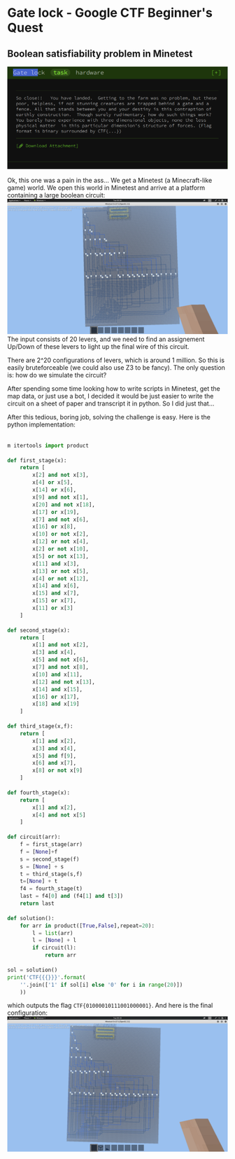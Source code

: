 # Gate lock - Google CTF Beginner's Quest
## Boolean satisfiability problem in Minetest

![Description](gatelock.png)

Ok, this one was a pain in the ass... We get a Minetest (a Minecraft-like game) world. We open this world in Minetest and arrive at a platform containing a large boolean circuit:
![Initial](initial.png)
The input consists of 20 levers, and we need to find an assignement Up/Down of these levers to light up the final wire of this circuit.

There are 2^20 configurations of levers, which is around 1 million. So this is easily bruteforceable (we could also use Z3 to be fancy). The only question is: how do we simulate the circuit?

After spending some time looking how to write scripts in Minetest, get the map data, or just use a bot, I decided it would be just easier to write the circuit on a sheet of paper and transcript it in python. So I did just that...

After this tedious, boring job, solving the challenge is easy. Here is the python implementation:
```python

m itertools import product

def first_stage(x):
    return [
        x[2] and not x[3],
        x[4] or x[5],
        x[14] or x[6],
        x[9] and not x[1],
        x[20] and not x[18],
        x[17] or x[19],
        x[7] and not x[6],
        x[16] or x[8],
        x[10] or not x[2],
        x[12] or not x[4],
        x[2] or not x[10],
        x[5] or not x[13],
        x[11] and x[3],
        x[13] or not x[5],
        x[4] or not x[12],
        x[14] and x[6],
        x[15] and x[7],
        x[15] or x[7],
        x[11] or x[3]
    ]

def second_stage(x):
    return [
        x[1] and not x[2],
        x[3] and x[4],
        x[5] and not x[6],
        x[7] and not x[8],
        x[10] and x[11],
        x[12] and not x[13],
        x[14] and x[15],
        x[16] or x[17],
        x[18] and x[19]
    ]

def third_stage(x,f):
    return [
        x[1] and x[2],
        x[3] and x[4],
        x[5] and f[9],
        x[6] and x[7],
        x[8] or not x[9]
    ]

def fourth_stage(x):
    return [
        x[1] and x[2],
        x[4] and not x[5]
    ]

def circuit(arr):
    f = first_stage(arr)
    f = [None]+f
    s = second_stage(f)
    s = [None] + s
    t = third_stage(s,f)
    t=[None] + t
    f4 = fourth_stage(t)
    last = f4[0] and (f4[1] and t[3])
    return last

def solution():
    for arr in product([True,False],repeat=20):
        l = list(arr)
        l = [None] + l
        if circuit(l):
            return arr

sol = solution()
print('CTF{{{}}}'.format(
    ''.join(['1' if sol[i] else '0' for i in range(20)])
    ))
```
which outputs the flag `CTF{01000010111001000001}`. And here is the final configuration:
![Final](final.png)
